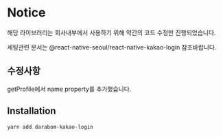# Notice

해당 라이브러리는 회사내부에서 사용하기 위해 약간의 코드 수정만 진행되었습니다.

세팅관련 문서는 @react-native-seoul/react-native-kakao-login 참조바랍니다.


## 수정사항

getProfile에서 name property를 추가했습니다.

## Installation
```bash
yarn add darabom-kakao-login
```
